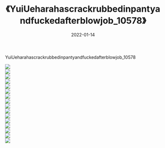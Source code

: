 ﻿---
layout: post
title:  《YuiUeharahascrackrubbedinpantyandfuckedafterblowjob_10578》
date:   2022-01-14
img: http://imgx.orgx.ga/漏D/2022/YuiUeharahascrackrubbedinpantyandfuckedafterblowjob_10578/000.jpg
categories: [美女, 清纯, 唯美]
---

YuiUeharahascrackrubbedinpantyandfuckedafterblowjob_10578

  ![](http://imgx.orgx.ga/漏D/2022/YuiUeharahascrackrubbedinpantyandfuckedafterblowjob_10578/001.jpg) <br> ![](http://imgx.orgx.ga/漏D/2022/YuiUeharahascrackrubbedinpantyandfuckedafterblowjob_10578/002.jpg) <br> ![](http://imgx.orgx.ga/漏D/2022/YuiUeharahascrackrubbedinpantyandfuckedafterblowjob_10578/003.jpg) <br> ![](http://imgx.orgx.ga/漏D/2022/YuiUeharahascrackrubbedinpantyandfuckedafterblowjob_10578/004.jpg) <br> ![](http://imgx.orgx.ga/漏D/2022/YuiUeharahascrackrubbedinpantyandfuckedafterblowjob_10578/005.jpg) <br> ![](http://imgx.orgx.ga/漏D/2022/YuiUeharahascrackrubbedinpantyandfuckedafterblowjob_10578/006.jpg) <br> ![](http://imgx.orgx.ga/漏D/2022/YuiUeharahascrackrubbedinpantyandfuckedafterblowjob_10578/007.jpg) <br> ![](http://imgx.orgx.ga/漏D/2022/YuiUeharahascrackrubbedinpantyandfuckedafterblowjob_10578/008.jpg) <br> ![](http://imgx.orgx.ga/漏D/2022/YuiUeharahascrackrubbedinpantyandfuckedafterblowjob_10578/009.jpg) <br> ![](http://imgx.orgx.ga/漏D/2022/YuiUeharahascrackrubbedinpantyandfuckedafterblowjob_10578/010.jpg) <br> ![](http://imgx.orgx.ga/漏D/2022/YuiUeharahascrackrubbedinpantyandfuckedafterblowjob_10578/011.jpg) <br> ![](http://imgx.orgx.ga/漏D/2022/YuiUeharahascrackrubbedinpantyandfuckedafterblowjob_10578/012.jpg) <br> ![](http://imgx.orgx.ga/漏D/2022/YuiUeharahascrackrubbedinpantyandfuckedafterblowjob_10578/013.jpg) <br> ![](http://imgx.orgx.ga/漏D/2022/YuiUeharahascrackrubbedinpantyandfuckedafterblowjob_10578/014.jpg) <br> ![](http://imgx.orgx.ga/漏D/2022/YuiUeharahascrackrubbedinpantyandfuckedafterblowjob_10578/015.jpg) <br> ![](http://imgx.orgx.ga/漏D/2022/YuiUeharahascrackrubbedinpantyandfuckedafterblowjob_10578/016.jpg) <br>